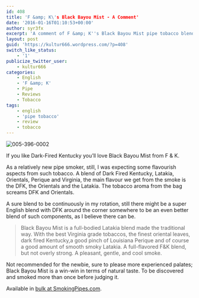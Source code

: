 ```yaml
---
id: 408
title: 'F &amp; K\'s Black Bayou Mist - A Comment'
date: '2016-01-16T01:10:53+00:00'
author: syr3fx
excerpt: 'A comment of F &amp; K''s Black Bayou Mist pipe tobacco blend.'
layout: post
guid: 'https://kultur666.wordpress.com/?p=408'
switch_like_status:
    - '1'
publicize_twitter_user:
    - kultur666
categories:
    - English
    - 'F &amp; K'
    - Pipe
    - Reviews
    - Tobacco
tags:
    - english
    - 'pipe tobacco'
    - review
    - tobacco
---
```


![005-396-0002](http://localhost:8080/wp-content/uploads/2016/01/005-396-0002.jpg)

If you like Dark-Fired Kentucky you’ll love Black Bayou Mist from F &amp; K.

As a relatively new pipe smoker, still, I was expecting some flavourish aspects from such tobacco. A blend of Dark Fired Kentucky, Latakia, Orientals, Perique and Virginia, the main flavour we get from the smoke is the DFK, the Orientals and the Latakia. The tobacco aroma from the bag screams DFK and Orientals.

A sure blend to be continuously in my rotation, still there might be a super English blend with DFK around the corner somewhere to be an even better blend of such components, as I believe there can be.

> Black Bayou Mist is a full-bodied Latakia blend made the traditional way. With the best Virginia grade tobaccos, the finest oriental leaves, dark fired Kentucky,a good pinch of Louisiana Perique and of course a good amount of smooth smoky Latakia. A full-flavored F&amp;K blend, but not overly strong. A pleasant, gentle, and cool smoke.

Not recommended for the newbie, sure to please more experienced palates; Black Bayou Mist is a win-win in terms of natural taste. To be discovered and smoked more than once before judging it.

Available in [bulk at SmokingPipes.com](http://www.smokingpipes.com/tobacco/by-maker/fandk/bulk/moreinfo.cfm?product_id=39822).
